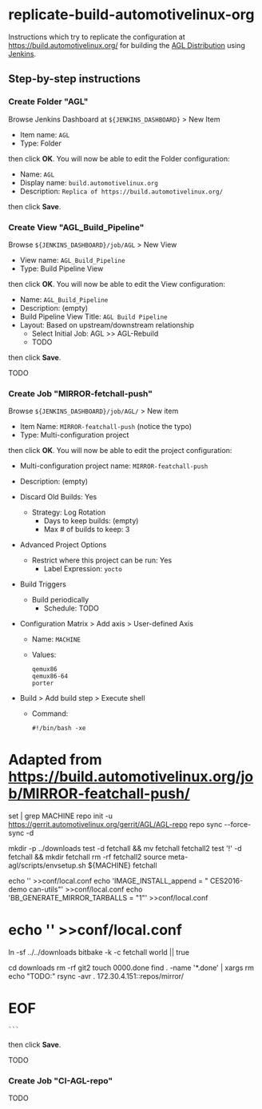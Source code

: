 # replicate-build-automotivelinux-org

Instructions which try to replicate the configuration at <https://build.automotivelinux.org/> for building the [AGL Distribution](https://wiki.automotivelinux.org/agl-distro) using [Jenkins](https://jenkins-ci.org/).

## Step-by-step instructions

### Create Folder "AGL"

Browse Jenkins Dashboard at `${JENKINS_DASHBOARD}` > New Item

* Item name: `AGL`
* Type: Folder

then click **OK**. You will now be able to edit the Folder configuration:

* Name: `AGL`
* Display name: `build.automotivelinux.org`
* Description: `Replica of https://build.automotivelinux.org/`

then click **Save**.

### Create View "AGL_Build_Pipeline"

Browse `${JENKINS_DASHBOARD}/job/AGL` > New View

* View name: `AGL_Build_Pipeline`
* Type: Build Pipeline View

then click **OK**. You will now be able to edit the View configuration:

* Name: `AGL_Build_Pipeline`
* Description: (empty)
* Build Pipeline View Title: `AGL Build Pipeline`
* Layout: Based on upstream/downstream relationship
  - Select Initial Job: AGL >> AGL-Rebuild
  - TODO

then click **Save**.

TODO

### Create Job "MIRROR-fetchall-push"

Browse `${JENKINS_DASHBOARD}/job/AGL/` > New item

* Item Name: `MIRROR-featchall-push` (notice the typo)
* Type: Multi-configuration project

then click **OK**. You will now be able to edit the project configuration:

* Multi-configuration project name: `MIRROR-featchall-push`
* Description: (empty)
* Discard Old Builds: Yes
  - Strategy: Log Rotation
    - Days to keep builds: (empty)
    - Max # of builds to keep: 3
* Advanced Project Options
  - Restrict where this project can be run: Yes
    - Label Expression: `yocto`
* Build Triggers
  - Build periodically
    - Schedule: TODO
* Configuration Matrix > Add axis > User-defined Axis
  - Name: `MACHINE`
  - Values:
  
    ```
    qemux86
    qemux86-64
    porter
    ```
    
* Build > Add build step > Execute shell
  - Command:
  
    ```
    #!/bin/bash -xe

# Adapted from https://build.automotivelinux.org/job/MIRROR-featchall-push/

set | grep MACHINE
repo init -u https://gerrit.automotivelinux.org/gerrit/AGL/AGL-repo
repo sync --force-sync -d

mkdir -p ../downloads
test -d fetchall && mv fetchall fetchall2
test '!' -d fetchall && mkdir fetchall
rm -rf fetchall2
source meta-agl/scripts/envsetup.sh ${MACHINE} fetchall

echo '' >>conf/local.conf
echo 'IMAGE_INSTALL_append = " CES2016-demo can-utils"' >>conf/local.conf
echo 'BB_GENERATE_MIRROR_TARBALLS = "1"' >>conf/local.conf
# echo '' >>conf/local.conf

ln -sf ../../downloads
bitbake -k -c fetchall world || true

cd downloads
rm -rf git2
touch 0000.done
find . -name '*.done' | xargs rm
echo "TODO:" rsync -avr . 172.30.4.151::repos/mirror/

# EOF
    ```

then click **Save**.

TODO

### Create Job "CI-AGL-repo"

TODO

<!-- EOF -->

